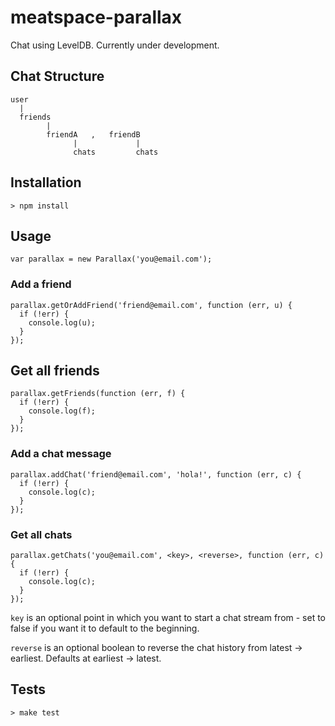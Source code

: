 # meatspace-parallax

Chat using LevelDB. Currently under development.

## Chat Structure

    user
      |
      friends
            |
            friendA   ,   friendB
                  |             |
                  chats         chats

## Installation

    > npm install

## Usage

    var parallax = new Parallax('you@email.com');

### Add a friend

    parallax.getOrAddFriend('friend@email.com', function (err, u) {
      if (!err) {
        console.log(u);
      }
    });

## Get all friends

    parallax.getFriends(function (err, f) {
      if (!err) {
        console.log(f);
      }
    });

### Add a chat message

    parallax.addChat('friend@email.com', 'hola!', function (err, c) {
      if (!err) {
        console.log(c);
      }
    });

### Get all chats

    parallax.getChats('you@email.com', <key>, <reverse>, function (err, c) {
      if (!err) {
        console.log(c);
      }
    });

`key` is an optional point in which you want to start a chat stream from - set to false if you want it to default to the beginning.

`reverse` is an optional boolean to reverse the chat history from latest -> earliest. Defaults at earliest -> latest.

## Tests

    > make test

